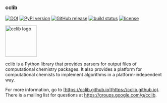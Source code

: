 ### cclib

[![DOI](https://zenodo.org/badge/DOI/10.5281/zenodo.8280878.svg)](https://doi.org/10.5281/zenodo.8280878)
[![PyPI version](http://img.shields.io/pypi/v/cclib.svg?style=flat)](https://pypi.python.org/pypi/cclib)
[![GitHub release](https://img.shields.io/github/release/cclib/cclib.svg?style=flat)](https://github.com/cclib/cclib/releases)
[![build status](https://github.com/cclib/cclib/actions/workflows/cclib_pytest.yml/badge.svg?branch=master)](https://github.com/cclib/cclib/actions/workflows/cclib_pytest.yml)
[![license](http://img.shields.io/badge/license-BSD-blue.svg?style=flat)](https://github.com/cclib/cclib/blob/master/LICENSE)

<img src="./logo.png" alt="cclib logo" width="100" />

cclib is a Python library that provides parsers for output files of computational chemistry packages. It also provides a platform for computational chemists to implement algorithms in a platform-independent way.

For more information, go to [https://cclib.github.io](https://cclib.github.io). There is a mailing list for questions at https://groups.google.com/g/cclib.
